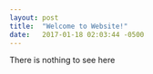 ```yaml
---
layout: post
title:  "Welcome to Website!"
date:   2017-01-18 02:03:44 -0500
---
```

There is nothing to see here
